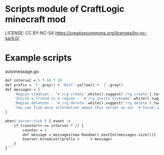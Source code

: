 # Scripts module of CraftLogic minecraft mod
LICENSE: CC BY-NC-SA https://creativecommons.org/licenses/by-nc-sa/4.0/

# Example scripts
automessage.gs:
```def counter = 0
def interval = 5 * 60 * 20
def prefix = '['.gray() + 'Hint'.yellow() + ']'.gray()
def messages = [
	'Region creation - '+'/rg create'.white().suggest('/rg create').tooltip('Click to copy'),
	'Invite a friend to a region - '+'/rg invite nickname'.white().suggest('/rg invite ').tooltip('Click to copy'),
	'Region deletion - '+'/rg delete'.white().suggest('/rg delete').tooltip('Click to copy'),
	'You can find more information about this server on our '+'forum'.white().openURL('https://your-project.com/forum/').tooltip('Click to open the URL')
]

when('server:tick') { event ->
	if (counter++ == interval * 2) {
		counter = 0
		def message = messages[new Random().nextInt(messages.size())]
		$server.broadcast(prefix + ' ' + message)
	}
}```
